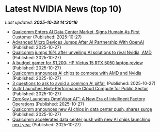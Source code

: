 # Latest NVIDIA News (top 10)
_Last updated: **2025-10-28 14:20:16**_

- [Qualcomm Enters AI Data Center Market, Signs Humain As First Customer](https://www.investors.com/news/technology/qualcomm-stock-chipmaker-enters-ai-data-center-market/) (Published: 2025-10-27)
- [Advanced Micro Devices Jumps After AI Partnership With OpenAI](https://finance.yahoo.com/news/advanced-micro-devices-jumps-ai-141747642.html) (Published: 2025-10-27)
- [Qualcomm jumps 16% after unveiling AI solutions to rival Nvidia, AMD](https://thefly.com/permalinks/entry.php/id4221620/QCOM;NVDA;AMD-Qualcomm-jumps--after-unveiling-AI-solutions-to-rival-Nvidia-AMD) (Published: 2025-10-27)
- [A budget gamer for $1,200: HP Victus 15 RTX 5050 laptop review](https://www.notebookcheck.net/A-budget-gamer-for-1-200-HP-Victus-15-RTX-5050-laptop-review.1147790.0.html) (Published: 2025-10-27)
- [Qualcomm announces AI chips to compete with AMD and Nvidia](https://biztoc.com/x/17ef5e011903c310) (Published: 2025-10-27)
- [3 questions to ask to avoid a common AI pitfall](https://www.techtarget.com/searchitoperations/opinion/Questions-to-ask-to-avoid-a-common-AI-pitfall) (Published: 2025-10-27)
- [Vultr Launches High-Performance Cloud Compute for Public Sector](https://financialpost.com/pmn/business-wire-news-releases-pmn/vultr-launches-high-performance-cloud-compute-for-public-sector) (Published: 2025-10-27)
- [ZeroKey Launches OmniVisor AI™: A New Era of Intelligent Factory Operations](https://financialpost.com/pmn/business-wire-news-releases-pmn/zerokey-launches-omnivisor-ai-a-new-era-of-intelligent-factory-operations) (Published: 2025-10-27)
- [Qualcomm announces new AI chips in data center push, shares surge](https://www.channelnewsasia.com/business/qualcomm-announces-new-ai-chips-in-data-center-push-shares-surge-5427911) (Published: 2025-10-27)
- [Qualcomm accelerates data center push with new AI chips launching next year](https://www.channelnewsasia.com/business/qualcomm-accelerates-data-center-push-new-ai-chips-launching-next-year-5427911) (Published: 2025-10-27)
